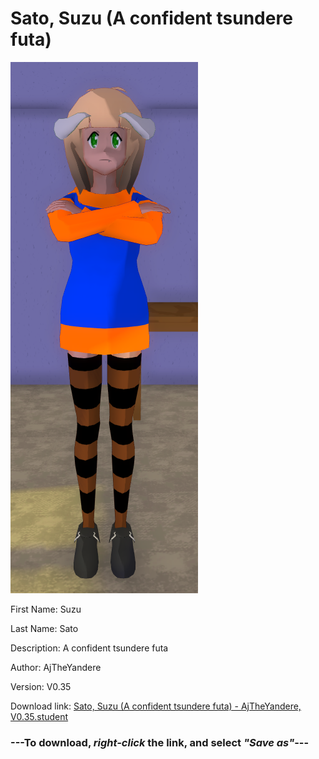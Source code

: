 # Sato, Suzu (A confident tsundere futa)

<img src = "https://raw.githubusercontent.com/Arbiter1223/Daigaku-Gurashi-Custom-Students/master/Students/Files/Sato%2C%20Suzu%20(A%20confident%20tsundere%20futa).png">

First Name: Suzu

Last Name: Sato

Description: A confident tsundere futa

Author: AjTheYandere

Version: V0.35

Download link: <a href="https://raw.githubusercontent.com/Arbiter1223/Daigaku-Gurashi-Custom-Students/master/Students/Files/Sato%2C%20Suzu%20(A%20confident%20tsundere%20futa)%20-%20AjTheYandere%2C%20V0.35.student">Sato, Suzu (A confident tsundere futa) - AjTheYandere, V0.35.student</a>

### ---**To download, _right-click_ the link, and select _"Save as"_**---
